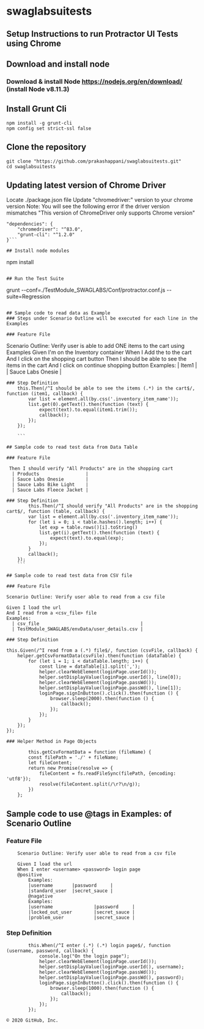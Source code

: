 # swaglabsuitests
## Setup Instructions to run Protractor UI Tests using Chrome

## Download and install node
### Download & install Node  https://nodejs.org/en/download/  (install Node v8.11.3)

## Install Grunt Cli
```		
npm install -g grunt-cli
npm config set strict-ssl false
```	

## Clone the repository
```	
git clone "https://github.com/prakashappani/swaglabsuitests.git"
cd swaglabsuitests
```	


## Updating latest version of Chrome Driver 
Locate ./package.json file
Update "chromedriver:" version to your chrome version 
Note: You will see the following error if the driver version mismatches
"This version of ChromeDriver only supports Chrome version"
```	
"dependencies": {
	"chromedriver": "^83.0",
	"grunt-cli": "^1.2.0"
}```

## Install node modules 
```	
npm install
```

## Run the Test Suite
```
grunt --conf=./TestModule_SWAGLABS/Conf/protractor.conf.js --suite=Regression
```

## Sample code to read data as Example
### Steps under Scenario Outline will be executed for each line in the Examples

### Feature File
```
  Scenario Outline: Verify user is able to add  ONE items to the cart using Examples
    Given I'm on the Inventory container
    When I Add the <Item1> to the cart
    And I click on the shopping cart button
    Then I should be able to see the items <Item1>  in the cart
    And I click on continue shopping button
    Examples:
      | Item1             |
      | Sauce Labs Onesie |
```      
### Step Definition
    this.Then(/^I should be able to see the items (.*) in the cart$/, function (item1, callback) {
        var list = element.all(by.css('.inventory_item_name'));
        list.get(0).getText().then(function (text) {
            expect(text).to.equal(item1.trim());
            callback();
        });
    });

    ```

## Sample code to read test data from Data Table

### Feature File
```
     Then I should verify "All Products" are in the shopping cart
      | Products                 |
      | Sauce Labs Onesie        |
      | Sauce Labs Bike Light    |
      | Sauce Labs Fleece Jacket |
      
```      
### Step Definition
        this.Then(/^I should verify "All Products" are in the shopping cart$/, function (table, callback) {
        var list = element.all(by.css('.inventory_item_name'));
        for (let i = 0; i < table.hashes().length; i++) {
            let exp = table.rows()[i].toString()
            list.get(i).getText().then(function (text) {
                expect(text).to.equal(exp);
            });
        }
        callback();
    });
    ```

## Sample code to read test data from CSV file

### Feature File
```
    Scenario Outline: Verify user able to read from a csv file

    Given I load the url
    And I read from a <csv_file> file
    Examples:
      | csv_file                                     |
      | TestModule_SWAGLABS/envData/user_details.csv |
      
```      
### Step Definition
```  
    this.Given(/^I read from a (.*) file$/, function (csvFile, callback) {
        helper.getCsvFormatData(csvFile).then(function (dataTable) {
            for (let i = 1; i < dataTable.length; i++) {
                const line = dataTable[i].split(',');
                helper.clearWebElement(loginPage.userId());
                helper.setDisplayValue(loginPage.userId(), line[0]);
                helper.clearWebElement(loginPage.passWd());
                helper.setDisplayValue(loginPage.passWd(), line[1]);
                loginPage.signInButton().click().then(function () {
                    browser.sleep(2000).then(function () {
                        callback();
                    });
                });
            }
        });
    }); 
```
### Helper Method in Page Objects 
 
        this.getCsvFormatData = function (fileName) {
        const filePath = './' + fileName;
        let fileContent;
        return new Promise(resolve => {
            fileContent = fs.readFileSync(filePath, {encoding: 'utf8'});
            resolve(fileContent.split(/\r?\n/g));
        })
    };
```

## Sample code to use @tags in Examples: of Scenario Outline

### Feature File
```
    Scenario Outline: Verify user able to read from a csv file

    Given I load the url
    When I enter <username> <password> login page
    @positive
        Examples:
        |username       |password     |
        |standard_user  |secret_sauce |
        @nagative
        Examples:
        |username               |password     |
        |locked_out_user        |secret_sauce |
        |problem_user           |secret_sauce |
```      
### Step Definition
```  
        this.When(/^I enter (.*) (.*) login page$/, function (username, password, callback) {
            console.log("On the login page");
            helper.clearWebElement(loginPage.userId());
            helper.setDisplayValue(loginPage.userId(), username);
            helper.clearWebElement(loginPage.passWd());
            helper.setDisplayValue(loginPage.passWd(), password);
            loginPage.signInButton().click().then(function () {
                browser.sleep(1000).then(function () {
                    callback();
                });
            });
        });
```

```
© 2020 GitHub, Inc.
